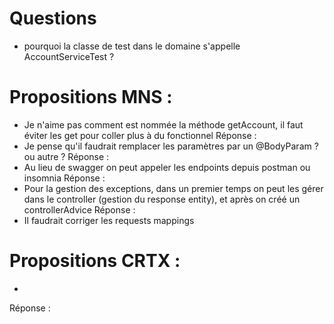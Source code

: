 # Questions
- pourquoi la classe de test dans le domaine s'appelle AccountServiceTest ?


# Propositions MNS : 

- Je n'aime pas comment est nommée la méthode getAccount, il faut éviter les get pour coller plus à du fonctionnel
Réponse : 
- Je pense qu'il faudrait remplacer les paramètres par un @BodyParam ? ou autre ?
Réponse : 
- Au lieu de swagger on peut appeler les endpoints depuis postman ou insomnia
Réponse : 
- Pour la gestion des exceptions, dans un premier temps on peut les gérer dans le controller (gestion du response entity), et après on créé un controllerAdvice
Réponse : 
- Il faudrait corriger les requests mappings 

# Propositions CRTX : 

-
Réponse :